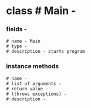 
# class   #  Main -  

### fields -
    # name - Main
    # type - 
    # description - starts program
### instance methods  
    # name - 
    # list of arguments - 
    # return value - 
    # (throws exceptions) - 
    # description - 

